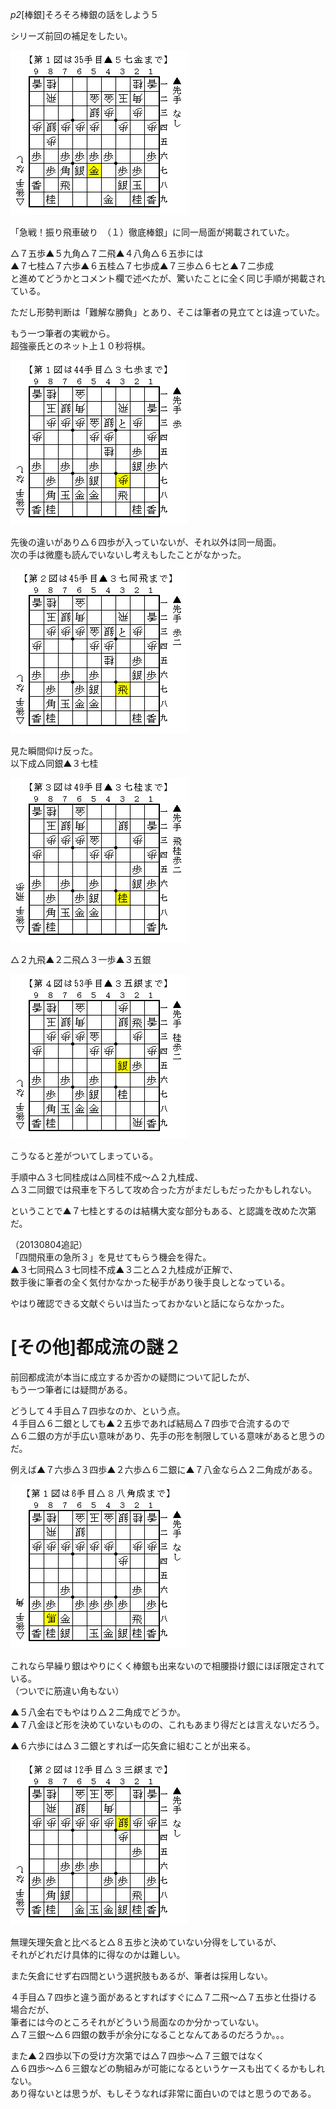 *p2*[棒銀]そろそろ棒銀の話をしよう５  

シリーズ前回の補足をしたい。  

![](images/20130725005251.png)  

「急戦！振り飛車破り　（１）徹底棒銀」に同一局面が掲載されていた。  

△７五歩▲５九角△７二飛▲４八角△６五歩には  
▲７七桂△７六歩▲６五桂△７七歩成▲７三歩△６七と▲７二歩成  
と進めてどうかとコメント欄で述べたが、驚いたことに全く同じ手順が掲載されている。  

ただし形勢判断は「難解な勝負」とあり、そこは筆者の見立てとは違っていた。  


もう一つ筆者の実戦から。  
超強豪氏とのネット上１０秒将棋。  

![](images/20130801224652.png)  

先後の違いがあり△６四歩が入っていないが、それ以外は同一局面。  
次の手は微塵も読んでいないし考えもしたことがなかった。  

![](images/20130801224653.png)  

見た瞬間仰け反った。  
以下成△同銀▲３七桂  

![](images/20130801224654.png)  

△２九飛▲２二飛△３一歩▲３五銀  

![](images/20130801224651.png)  

こうなると差がついてしまっている。  

手順中△３七同桂成は△同桂不成～△２九桂成、  
△３二同銀では飛車を下ろして攻め合った方がまだしもだったかもしれない。  


ということで▲７七桂とするのは結構大変な部分もある、と認識を改めた次第だ。  

（20130804追記）  
「四間飛車の急所３」を見せてもらう機会を得た。  
▲３七同飛△３七同桂不成▲３二と△２九桂成が正解で、  
数手後に筆者の全く気付かなかった秘手があり後手良しとなっている。  

やはり確認できる文献ぐらいは当たっておかないと話にならなかった。  

# [その他]都成流の謎２  
前回都成流が本当に成立するか否かの疑問について記したが、  
もう一つ筆者には疑問がある。  

どうして４手目△７四歩なのか、という点。  
４手目△６二銀としても▲２五歩であれば結局△７四歩で合流するので  
△６二銀の方が手広い意味があり、先手の形を制限している意味があると思うのだ。  

例えば▲７六歩△３四歩▲２六歩△６二銀に▲７八金なら△２二角成がある。  

![](images/20130801024140.png)  

これなら早繰り銀はやりにくく棒銀も出来ないので相腰掛け銀にほぼ限定されている。  
（ついでに筋違い角もない）  

▲５八金右でもやはり△２二角成でどうか。  
▲７八金ほど形を決めていないものの、これもあまり得だとは言えないだろう。  

▲６六歩には△３二銀とすれば一応矢倉に組むことが出来る。  

![](images/20130801024139.png)  

無理矢理矢倉と比べると△８五歩と決めていない分得をしているが、  
それがどれだけ具体的に得なのかは難しい。  

また矢倉にせず右四間という選択肢もあるが、筆者は採用しない。  


４手目△７四歩と違う面があるとすればすぐに△７二飛～△７五歩と仕掛ける場合だが、  
筆者には今のところそれがどういう局面なのか分かっていない。  
△７三銀～△６四銀の数手が余分になることなんてあるのだろうか。。。  


また▲２四歩以下の受け方次第では△７四歩～△７三銀ではなく  
△６四歩～△６三銀などの駒組みが可能になるというケースも出てくるかもしれない。  
あり得ないとは思うが、もしそうなれば非常に面白いのではと思うのである。  
